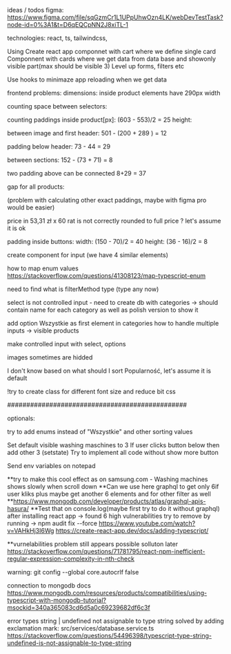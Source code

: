 ideas / todos
figma:
https://www.figma.com/file/sqGzmCr1L1UPpUhwOzn4LK/webDevTestTask?node-id=0%3A1&t=D6qEQCpNN2J8xiTL-1

technologies: react, ts, tailwindcss,

Using Create react app
componnet with cart where we define single card
Componnent with cards where we get data from data base and showonly visible part(max should be visible 3)
Level up forms, filters etc

Use hooks to minimaze app reloading when we get data

frontend problems:
dimensions:
inside product elements have 290px width

counting space between selectors:

<!-- (1032 - 249*4)/3 = 12 (but space for each element should be devide by two so 6 for each element)-->

counting paddings inside product[px]:
(603 - 553)/2 = 25
height:

between image and first header:
501 - (200 + 289 ) = 12

padding below header:
73 - 44 = 29

between sections:
152 - (73 + 71) = 8

two padding above can be connected
8+29 = 37

gap for all products:

<!-- (1046 - 338*3) / 2 = 16-->

(problem with calculating other exact paddings, maybe with figma pro would be easier)

price in 53,31 zł x 60 rat is not correctly rounded to full price ? let's assume it is ok

padding inside buttons:
width: (150 - 70)/2 = 40
height: (36 - 16)/2 = 8

create component for input (we have 4 similar elements)

how to map enum values
https://stackoverflow.com/questions/41308123/map-typescript-enum

need to find what is filterMethod type (type any now)

select is not controlled input - need to create db with categories -> should contain name for each category as well as polish version to show it

add option Wszystkie as first element in categories
how to handle multiple inputs -> visible products

make controlled input with select, options

images sometimes are hidded

I don't know based on what should I sort Popularność, let's assume it is default

!try to create class for different font size and reduce bit css

###############################################

optionals:

try to add enums instead of "Wszystkie" and other sorting values

Set default visible washing maschines to 3
If user clicks button below then add other 3 (setstate)
Try to implement all code without show more button

Send env variables on notepad

**try to make this cool effect as on samsung.com - Washing machines shows slowly when scroll down
**Can we use here graphql to get only 6if user kliks plus maybe get another 6 elements and for other filter as well
**https://www.mongodb.com/developer/products/atlas/graphql-apis-hasura/
**Test that on console.log(maybe first try to do it without graphql)
after installing react app -> found 6 high vulnerabilities
try to remove by running -> npm audit fix --force
https://www.youtube.com/watch?v=VAHkHj3I6Wg
https://create-react-app.dev/docs/adding-typescript/

\*\*vurnelabilities problem still appears possible solluton later
https://stackoverflow.com/questions/71781795/react-npm-inefficient-regular-expression-complexity-in-nth-check

warning: git config --global core.autocrlf false

connection to mongodb docs
https://www.mongodb.com/resources/products/compatibilities/using-typescript-with-mongodb-tutorial?msockid=340a365083cd6d5a0c69239682df6c3f

error types string | undefined not assignable to type string solved by adding exclamation mark:
src/services/database.service.ts
https://stackoverflow.com/questions/54496398/typescript-type-string-undefined-is-not-assignable-to-type-string
